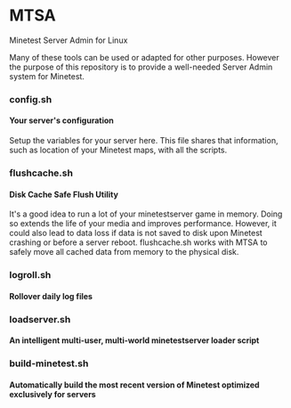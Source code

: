 # MTSA
Minetest Server Admin for Linux

Many of these tools can be used or adapted for other purposes. However the purpose of this repository is to provide a well-needed Server Admin system for Minetest.

### config.sh
#### Your server's configuration
Setup the variables for your server here. This file shares that information, such as location of your Minetest maps, with all the scripts.

### flushcache.sh
#### Disk Cache Safe Flush Utility
It's a good idea to run a lot of your minetestserver game in memory. Doing so extends the life of your media and improves performance. However, it could also lead to data loss if data is not saved to disk upon Minetest crashing or before a server reboot. flushcache.sh works with MTSA to safely move all cached data from memory to the physical disk.

### logroll.sh
#### Rollover daily log files

### loadserver.sh
#### An intelligent multi-user, multi-world minetestserver loader script

### build-minetest.sh
#### Automatically build the most recent version of Minetest optimized exclusively for servers
